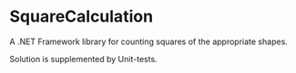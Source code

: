 # SquareCalculation
A .NET Framework library for counting squares of the appropriate shapes.

Solution is supplemented by Unit-tests.
